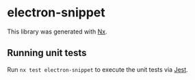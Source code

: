 # electron-snippet

This library was generated with [Nx](https://nx.dev).

## Running unit tests

Run `nx test electron-snippet` to execute the unit tests via [Jest](https://jestjs.io).
